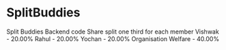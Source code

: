 # SplitBuddies
Split Buddies Backend code
Share split one third for each member
Vishwak - 20.00%
Rahul - 20.00%
Yochan - 20.00%
Organisation Welfare - 40.00%
